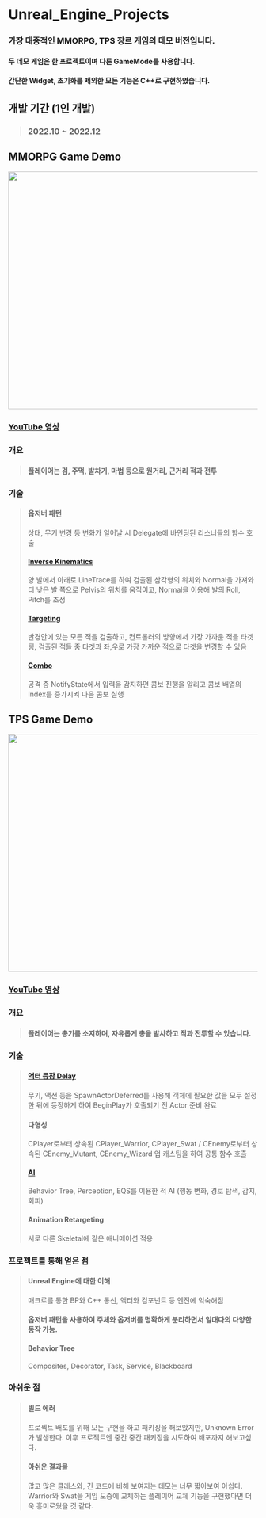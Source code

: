# Unreal_Engine_Projects
### 가장 대중적인 MMORPG, TPS 장르 게임의 데모 버전입니다.
#### 두 데모 게임은 한 프로젝트이며 다른 GameMode를 사용합니다.
#### 간단한 Widget, 초기화를 제외한 모든 기능은 C++로 구현하였습니다.

## 개발 기간 (1인 개발)
> ### 2022.10 ~ 2022.12

## MMORPG Game Demo
<div aling="center">
  <img src="https://github.com/Chanwoongs/Unreal_Engine_Projects/assets/26241243/16deceb2-699d-43ec-b070-023f839ef957" width="854" height="480"/>    
</div>

### [YouTube 영상](https://www.youtube.com/watch?v=o6TL89M1M4o)

### 개요
> #### 플레이어는 검, 주먹, 발차기, 마법 등으로 원거리, 근거리 적과 전투

### 기술
> #### 옵저버 패턴
> 상태, 무기 변경 등 변화가 일어날 시 Delegate에 바인딩된 리스너들의 함수 호출
> #### [Inverse Kinematics](https://github.com/Chanwoongs/Unreal_Engine_Projects/blob/main/C%2B%2B/ActionGame/Source/ActionGame/Components/CFeetComponent.cpp)
> 양 발에서 아래로 LineTrace를 하여 검출된 삼각형의 위치와 Normal을 가져와 더 낮은 발 쪽으로 Pelvis의 위치를 움직이고, Normal을 이용해 발의 Roll, Pitch를 조정
> #### [Targeting](https://github.com/Chanwoongs/Unreal_Engine_Projects/blob/main/C%2B%2B/ActionGame/Source/ActionGame/Components/CTargetComponent.cpp)
> 반경안에 있는 모든 적을 검출하고, 컨트롤러의 방향에서 가장 가까운 적을 타겟팅, 검출된 적들 중 타겟과 좌,우로 가장 가까운 적으로 타겟을 변경할 수 있음
> #### [Combo](https://github.com/Chanwoongs/Unreal_Engine_Projects/blob/main/C%2B%2B/ActionGame/Source/ActionGame/Actions/CDoAction_Melee.cpp)
> 공격 중 NotifyState에서 입력을 감지하면 콤보 진행을 알리고 콤보 배열의 Index를 증가시켜 다음 콤보 실행

## TPS Game Demo
<div aling="center">
  <img src="https://github.com/Chanwoongs/Unreal_Engine_Projects/assets/26241243/7a272fb4-7179-49d2-b028-2c2524486f26" width="854" height="480"/>    
</div>

### [YouTube 영상](https://www.youtube.com/watch?v=PWedCRgR-O0&t=1s)

### 개요
> #### 플레이어는 총기를 소지하며, 자유롭게 총을 발사하고 적과 전투할 수 있습니다.

### 기술
> #### [액터 등장 Delay](https://github.com/Chanwoongs/Unreal_Engine_Projects/blob/main/C%2B%2B/ActionGame/Source/ActionGame/Actions/CActionData.cpp)
> 무기, 액션 등을 SpawnActorDeferred를 사용해 객체에 필요한 값을 모두 설정한 뒤에 등장하게 하여 BeginPlay가 호출되기 전 Actor 준비 완료
> #### 다형성
> CPlayer로부터 상속된 CPlayer_Warrior, CPlayer_Swat / CEnemy로부터 상속된 CEnemy_Mutant, CEnemy_Wizard
> 업 캐스팅을 하여 공통 함수 호출
> #### [AI](https://github.com/Chanwoongs/Unreal_Engine_Projects/tree/main/C%2B%2B/ActionGame/Source/ActionGame/BehaviorTree)
> Behavior Tree, Perception, EQS를 이용한 적 AI (행동 변화, 경로 탐색, 감지, 회피)
> #### Animation Retargeting
> 서로 다른 Skeletal에 같은 애니메이션 적용

### 프로젝트를 통해 얻은 점
> #### Unreal Engine에 대한 이해
> 매크로를 통한 BP와 C++ 통신, 액터와 컴포넌트 등 엔진에 익숙해짐
> #### 옵저버 패턴을 사용하여 주체와 옵저버를 명확하게 분리하면서 일대다의 다양한 동작 가능.
> #### Behavior Tree
> Composites, Decorator, Task, Service, Blackboard

### 아쉬운 점
> #### 빌드 에러
> 프로젝트 배포를 위해 모든 구현을 하고 패키징을 해보았지만, Unknown Error가 발생한다.
> 이후 프로젝트엔 중간 중간 패키징을 시도하여 배포까지 해보고싶다.
> #### 아쉬운 결과물
> 많고 많은 클래스와, 긴 코드에 비해 보여지는 데모는 너무 짧아보여 아쉽다.
> Warrior와 Swat을 게임 도중에 교체하는 플레이어 교체 기능을 구현했다면 더욱 흥미로웠을 것 같다.
